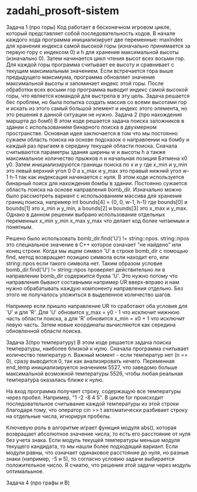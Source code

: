# zadahi_prosoft-sistem
Задача 1 (про горы)
Код работает в бесконечном игровом цикле, который представляет собой последовательность ходов. В начале каждого хода программа инициализирует две переменные: maxIndex для хранения индекса самой высокой горы (изначально принимается за первую гору с индексом 0) и h для хранения максимальной высоты (изначально 0). Затем начинается цикл чтения высот всех восьми гор. Для каждой горы программа считывает ее высоту и сравнивает с текущим максимальным значением. Если встречается гора выше предыдущего максимума, программа обновляет значение максимальной высоты и запоминает индекс этой горы. После обработки всех восьми гор программа выводит индекс самой высокой горы, что является командой для выстрела в эту цель. Задача решается бес проблем, но была попытка создать массив со всеми высотами гор и искать из этого самый большой элемент и индекс этого элемента, но это решения в данной ситуации не нужно. 
Задача 2 (про нахождения маршрта до бомб)
В этом коде решается задача поиска заложников в здании с использованием бинарного поиска в двухмерном пространстве. Основная идея заключается в том что мы постоянно сужаем область поиска на основе подсказок о направлении на бомбу и каждый раз прыгаем в середину текущей области поиска. Сначала считываются параметры здания ширины w и высоты h а также максимальное количество прыжков n и начальная позиция Бэтмена x0 y0. Затем инициализируются границы поиска по x и y где x_min и y_min это левый верхний угол 0 0 а x_max и y_max это правый нижний угол w-1 h-1 так как индексация начинается с нуля.
В этом коде используется бинарный поиск для нахождения бомбы в здании. Постоянно сужается область поиска на основе направления bomb_dir. Изначально можно было рассмотреть вариант с использованием массива для хранения границ поиска, например int bounds[4] = {0, 0, w-1, h-1} где bounds[0] и bounds[1] это x_min и y_min, а bounds[2] и bounds[3] это x_max и y_max. Однако в данном решении выбрано использование отдельных переменных x_min y_min x_max y_max что делает код более читаемым и понятным.

Решено было использовать bomb_dir.find('U') != string::npos. string::npos это специальное значение в C++ которое означает "не найдено" или конец строки. Когда мы ищем символ 'U' в строке bomb_dir с помощью find, метод возвращает позицию символа если находит его, или string::npos если такого символа нет. Таким образом условие bomb_dir.find('U') != string::npos проверяет действительно ли в направлении bomb_dir содержится буква 'U'. Это нужно потому что направления бывают составными например UR вверх-вправо и нам нужно обрабатывать каждую компоненту направления отдельно. Без этого не получалось уложиться в выделенное количество шагов.

Например если пришло направление UR то сработают оба условия для 'U' и для 'R'. Для 'U' обновится y_max = y0 - 1 что исключит нижнюю часть области поиска, а для 'R' обновится x_min = x0 + 1 что исключит левую часть. Затем новые координаты вычисляются как середина обновленной области поиска.

Задача 3(про температуру)
 В этом коде решается задача поиска температуры, наиболее близкой к нулю. Сначала программа считывает количество температур n. Важный момент - если температур нет (n == 0), сразу выводится 0, так как анализировать нечего. Переменная end_temp инициализируется значением 5527, что заведомо больше максимальной возможной температуры 5526, чтобы любая реальная температура оказалась ближе к нулю.

На вход программа получает строку, содержащую все температуры через пробел. Например, "1 -2 -8 4 5". В цикле for происходит последовательное считывание каждой температуры из этой строки благодаря тому, что оператор cin >> t автоматически разбивает строку на отдельные числа, игнорируя пробелы.

Ключевую роль в алгоритме играет функция модуля abs(), которая возвращает абсолютное значение числа, то есть его расстояние от нуля без учета знака. Если модуль текущей температуры меньше модуля текущего кандидата, то мы нашли более подходящий вариант. Если модули равны, что означает одинаковое расстояние до нуля, но разные знаки (например, -5 и 5), то согласно условию задачи выбирается положительное число.
Я счиатю, что решения этой задачи через модуль оптималььное.

Задача 4 (про графы и B)
